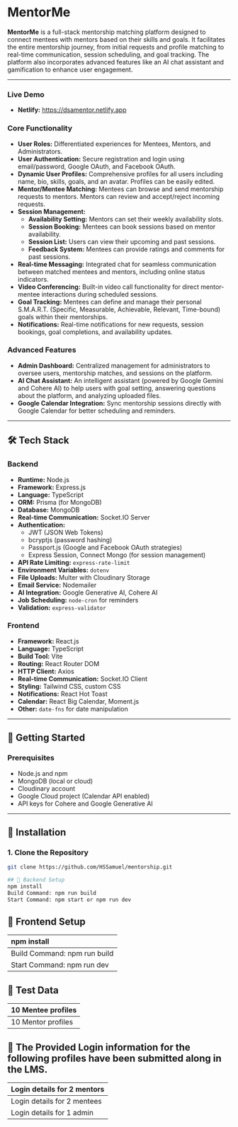 # MentorMe

**MentorMe** is a full-stack mentorship matching platform designed to connect mentees with mentors based on their skills and goals. It facilitates the entire mentorship journey, from initial requests and profile matching to real-time communication, session scheduling, and goal tracking. The platform also incorporates advanced features like an AI chat assistant and gamification to enhance user engagement.

---

### Live Demo

- **Netlify:** https://dsamentor.netlify.app

### Core Functionality

- **User Roles:** Differentiated experiences for Mentees, Mentors, and Administrators.
- **User Authentication:** Secure registration and login using email/password, Google OAuth, and Facebook OAuth.
- **Dynamic User Profiles:** Comprehensive profiles for all users including name, bio, skills, goals, and an avatar. Profiles can be easily edited.
- **Mentor/Mentee Matching:** Mentees can browse and send mentorship requests to mentors. Mentors can review and accept/reject incoming requests.
- **Session Management:**
  - **Availability Setting:** Mentors can set their weekly availability slots.
  - **Session Booking:** Mentees can book sessions based on mentor availability.
  - **Session List:** Users can view their upcoming and past sessions.
  - **Feedback System:** Mentees can provide ratings and comments for past sessions.
- **Real-time Messaging:** Integrated chat for seamless communication between matched mentees and mentors, including online status indicators.
- **Video Conferencing:** Built-in video call functionality for direct mentor-mentee interactions during scheduled sessions.
- **Goal Tracking:** Mentees can define and manage their personal S.M.A.R.T. (Specific, Measurable, Achievable, Relevant, Time-bound) goals within their mentorships.
- **Notifications:** Real-time notifications for new requests, session bookings, goal completions, and availability updates.

### Advanced Features

- **Admin Dashboard:** Centralized management for administrators to oversee users, mentorship matches, and sessions on the platform.
- **AI Chat Assistant:** An intelligent assistant (powered by Google Gemini and Cohere AI) to help users with goal setting, answering questions about the platform, and analyzing uploaded files.
- **Google Calendar Integration:** Sync mentorship sessions directly with Google Calendar for better scheduling and reminders.

---

## 🛠 Tech Stack

### Backend

- **Runtime:** Node.js
- **Framework:** Express.js
- **Language:** TypeScript
- **ORM:** Prisma (for MongoDB)
- **Database:** MongoDB
- **Real-time Communication:** Socket.IO Server
- **Authentication:**
  - JWT (JSON Web Tokens)
  - bcryptjs (password hashing)
  - Passport.js (Google and Facebook OAuth strategies)
  - Express Session, Connect Mongo (for session management)
- **API Rate Limiting:** `express-rate-limit`
- **Environment Variables:** `dotenv`
- **File Uploads:** Multer with Cloudinary Storage
- **Email Service:** Nodemailer
- **AI Integration:** Google Generative AI, Cohere AI
- **Job Scheduling:** `node-cron` for reminders
- **Validation:** `express-validator`

### Frontend

- **Framework:** React.js
- **Language:** TypeScript
- **Build Tool:** Vite
- **Routing:** React Router DOM
- **HTTP Client:** Axios
- **Real-time Communication:** Socket.IO Client
- **Styling:** Tailwind CSS, custom CSS
- **Notifications:** React Hot Toast
- **Calendar:** React Big Calendar, Moment.js
- **Other:** `date-fns` for date manipulation

---

## 🧰 Getting Started

### Prerequisites

- Node.js and npm
- MongoDB (local or cloud)
- Cloudinary account
- Google Cloud project (Calendar API enabled)
- API keys for Cohere and Google Generative AI

---

## 🔧 Installation

### 1. Clone the Repository

```bash
git clone https://github.com/HSSamuel/mentorship.git

## 🔧 Backend Setup
npm install
Build Command: npm run build
Start Command: npm start or npm run dev
```

## 🔧 Frontend Setup

| npm install                  |
| :--------------------------- |
| Build Command: npm run build |
| Start Command: npm run dev   |

## 🔧 Test Data

| 10 Mentee profiles |
| :----------------- |
| 10 Mentor profiles |

## 🔧 The Provided Login information for the following profiles have been submitted along in the LMS.

| Login details for 2 mentors |
| :-------------------------- |
| Login details for 2 mentees |
| Login details for 1 admin   |
